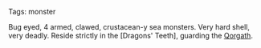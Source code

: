 Tags: monster

Bug eyed, 4 armed, clawed, crustacean-y sea monsters. Very hard shell, very deadly. Reside strictly in the [Dragons' Teeth], guarding the [Qorgath](Qorgath).
